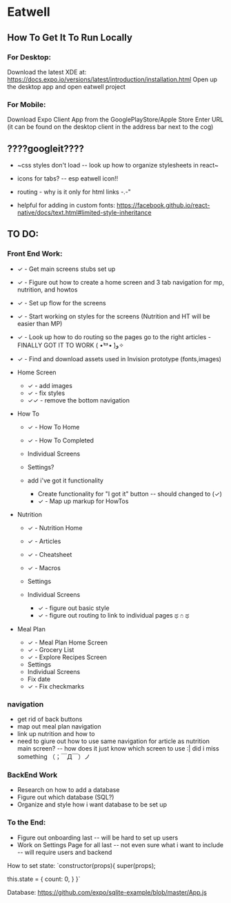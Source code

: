 # Eatwell

## How To Get It To Run Locally
### For Desktop:
Download the latest XDE at: https://docs.expo.io/versions/latest/introduction/installation.html
Open up the desktop app and open eatwell project

### For Mobile:
Download Expo Client App from the GooglePlayStore/Apple Store
Enter URL (it can be found on the desktop client in the address bar next to the cog)

## ????googleit????
* ~css styles don't load -- look up how to organize stylesheets in react~
* icons for tabs? -- esp eatwell icon!!
* routing - why is it only for html links -.-"

* helpful for adding in custom fonts: https://facebook.github.io/react-native/docs/text.html#limited-style-inheritance

## TO DO:
### Front End Work:
* ✓ - Get main screens stubs set up
* ✓ - Figure out how to create a home screen and 3 tab navigation for mp, nutrition, and howtos
* ✓ - Set up flow for the screens
* ✓ - Start working on styles for the screens (Nutrition and HT will be easier than MP)
* ✓ - Look up how to do routing so the pages go to the right articles - FINALLY GOT IT TO WORK ( •̀ᄇ• ́)ﻭ✧
* ✓ - Find and download assets used in Invision prototype (fonts,images)


* Home Screen
	* ✓ - add images
	* ✓ - fix styles
	* ✓✓ -  remove the bottom navigation

* How To
	* ✓ -  How To Home
	* ✓ -  How To Completed
	* Individual Screens
	* Settings?
	* add i've got it functionality

		* Create functionality for "I got it" button -- should changed to (✓)
		* ✓ - Map up markup for HowTos

* Nutrition
	* ✓ - Nutrition Home
	* ✓ - Articles
	* ✓ - Cheatsheet
	* ✓ - Macros
	* Settings
	* Individual Screens

		* ✓ - figure out basic style
		* ✓ - figure out routing to link to individual pages ಥ ೧ ಥ

* Meal Plan
	* ✓ - Meal Plan Home Screen
	* ✓ - Grocery List
	* ✓ - Explore Recipes Screen
	* Settings
	* Individual Screens
	* Fix date
	* ✓ - Fix checkmarks

### navigation
* get rid of back buttons
* map out meal plan navigation
* link up nutrition and how to
* need to giure out how to use same navigation for article as nutrition main screen?  -- how does it just know which screen to use :| did i miss something （；￣Д￣）ノ

### BackEnd Work
* Research on how to add a database
* Figure out which database (SQL?)
* Organize and style how i want database to be set up

### To the End:
* Figure out onboarding last -- will be hard to set up users
* Work on Settings Page for all last -- not even sure what i want to include -- will require users and backend

How to set state:
`constructor(props){
   super(props);

   this.state = {
      count: 0,
   }
}`

Database:
https://github.com/expo/sqlite-example/blob/master/App.js
